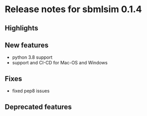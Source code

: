 # Release notes for sbmlsim 0.1.4

## Highlights


## New features
* python 3.8 support
* support and CI-CD for Mac-OS and Windows

## Fixes
* fixed pep8 issues

## Deprecated features
